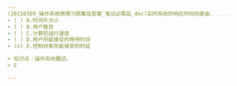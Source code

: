 ```yaml
---
(20150309_操作系统原理习题集及答案_笔试必需品_doc)实时系统的响应时间则是由﹎﹎﹎﹎确定的。
- ( ) A.时间片大小 
- ( ) B.用户数目 
- ( ) C.计算机运行速度 
- ( ) D.用户所能接受的等待时间 
- (x) E.控制对象所能接受的时延

> 知识点：操作系统概述。
> E

---
```

